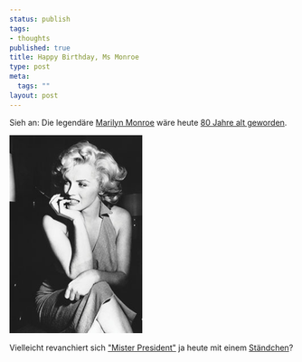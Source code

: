 ```yaml
--- 
status: publish
tags: 
- thoughts
published: true
title: Happy Birthday, Ms Monroe
type: post
meta: 
  tags: ""
layout: post
---
```

Sieh an: Die legendäre <a href="http://de.wikipedia.org/wiki/Marilyn_Monroe">Marilyn Monroe</a> wäre heute <a href="http://www.tagesschau.de/bildstrecken/0,1203,OID5585330,00.html">80 Jahre alt geworden</a>.

<img id="image611" src="/media/wp/2006/06/monroe.jpg" alt="Marilyn Monroe" class="centered" />

Vielleicht revanchiert sich <a href="http://en.wikipedia.org/wiki/Happy_Birthday,_Mr._President">"Mister President"</a> ja heute mit einem <a href="http://www.kultur-online.net/?q=node/7325">Ständchen</a>?
